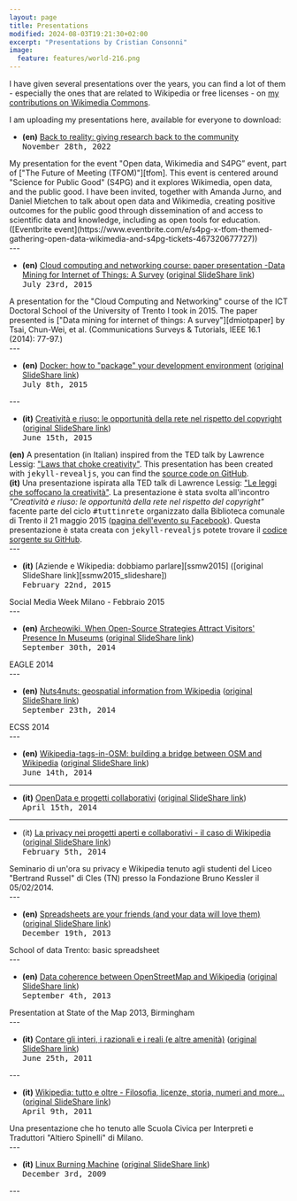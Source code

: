 ```yaml
---
layout: page
title: Presentations
modified: 2024-08-03T19:21:30+02:00
excerpt: "Presentations by Cristian Consonni"
image:
  feature: features/world-216.png
---
```

<script type="text/javascript"
  src="//cdnjs.cloudflare.com/ajax/libs/mathjax/2.7.1/MathJax.js?config=TeX-AMS-MML_HTMLorMML">
</script>
<script type="text/x-mathjax-config">
  MathJax.Hub.Config({
    tex2jax: {
      inlineMath: [ ['$','$'], ["\\(","\\)"] ],
      processEscapes: true
    }
  });
</script>

I have given several presentations over the years, you can find a lot of them - especially the ones that are related to Wikipedia or free licenses - on [my contributions on Wikimedia Commons][MyContribs].

I am uploading my presentations here, available for everyone to download:

* **(en)** [Back to reality: giving research back to the community][s4pg_tfom]
<br /><span style="font-family: monospace;">November 28th, 2022</span>
<a class="collapsible inactive" id='s4pg_tfom' href="#"></a>
<div class="collapsible" id='s4pg_tfom'>
My presentation for the event "Open data, Wikimedia and S4PG” event, part of ["The Future of Meeting (TFOM)"][tfom]. This event is centered around "Science for Public Good" (S4PG) and it explores Wikimedia, open data, and the public good. I have been invited, together with Amanda Jurno, and Daniel Mietchen to talk about open data and Wikimedia, creating positive outcomes for the public good through dissemination of and access to scientific data and knowledge, including as open tools for education.
([Eventbrite event](https://www.eventbrite.com/e/s4pg-x-tfom-themed-gathering-open-data-wikimedia-and-s4pg-tickets-467320677727))
</div>
---

* **(en)** [Cloud computing and networking course: paper presentation -Data Mining for Internet of Things: A Survey][dmiot] ([original SlideShare link][dmiot_slideshare])
<br /><span style="font-family: monospace;">July 23rd, 2015</span>
<a class="collapsible inactive" id='dmiot' href="#"></a>
<div class="collapsible" id='dmiot'>
A presentation for the "Cloud Computing and Networking" course of the ICT Doctoral School of the University of Trento I took in 2015. The paper presented is ["Data mining for internet of things: A survey"][dmiotpaper] by Tsai, Chun-Wei, et al. (Communications Surveys & Tutorials, IEEE 16.1 (2014): 77-97.)
</div>
---

* **(en)** [Docker: how to "package" your development environment][dockerdbcafe] ([original SlideShare link][dockerdbcafe_slideshare])
<br /><span style="font-family: monospace;">July 8th, 2015</span>
<a class="collapsible inactive" id='dockerdbcafe' href="#"></a>
<div class="collapsible" id='dockerdbcafe'>
</div>
---

* **(it)** [Creatività e riuso: le opportunità della rete nel rispetto del copyright][bibliotn-copyright] ([original SlideShare link][bibliotn-copyright_slideshare])
<br /><span style="font-family: monospace;">June 15th, 2015</span>
<a class="collapsible inactive" id='bibliotn-copyright' href="#"></a>
<div class="collapsible" id='bibliotn-copyright'>
<span style="font-weight: bold">(en)</span> A presentation (in Italian) inspired from the TED talk by Lawrence Lessig: <a href="http://www.ted.com/talks/larry_lessig_says_the_law_is_strangling_creativity">"Laws that choke creativity"</a>. This presentation has been created with <span style="font-family: monospace;">jekyll-revealjs</span>, you can find the <a href="https://github.com/CristianCantoro/creativita-e-riuso">source code on GitHub</a>.
<br />
<span style="font-weight: bold">(it)</span> Una presentazione ispirata alla TED talk di Lawrence Lessig: <a href="http://www.ted.com/talks/larry_lessig_says_the_law_is_strangling_creativity">"Le leggi che soffocano la creatività"</a>.
La presentazione è stata svolta all'incontro <span style="font-style: italic;">"Creatività e riuso: le opportunità della rete nel rispetto del copyright"</span> facente parte del ciclo <span style="font-family: monospace;">#tuttinrete</span> organizzato dalla Biblioteca comunale di Trento il 21 maggio 2015 (<a href="https://www.facebook.com/events/451491148362592/">pagina dell'evento su Facebook</a>). Questa presentazione è stata creata con <span style="font-family: monospace;">jekyll-revealjs</span> potete trovare il <a href="https://github.com/CristianCantoro/creativita-e-riuso">codice sorgente su GitHub</a>.
</div>
---

* **(it)** [Aziende e Wikipedia: dobbiamo parlare][ssmw2015] ([original SlideShare link][ssmw2015_slideshare])
<br /><span style="font-family: monospace;">February 22nd, 2015</span>
<a class="collapsible inactive" id='ssmw2015' href="#"></a>
<div class="collapsible" id='ssmw2015'>
Social Media Week Milano - Febbraio 2015
</div>
---

* **(en)** [Archeowiki, When Open-Source Strategies Attract Visitors' Presence In Museums][EAGLE2014] ([original SlideShare link][EAGLE2014_slideshare])
<br /><span style="font-family: monospace;">September 30th, 2014</span>
<a class="collapsible inactive" id='EAGLE2014' href="#"></a>
<div class="collapsible" id='EAGLE2014'>
EAGLE 2014
</div>
---

* **(en)** [Nuts4nuts: geospatial information from Wikipedia][nuts4nuts] ([original SlideShare link][nuts4nuts_slideshare])
<br /><span style="font-family: monospace;">September 23th, 2014</span>
<a class="collapsible inactive" id='nuts4nuts' href="#"></a>
<div class="collapsible" id='nuts4nuts'>
ECSS 2014
</div>
---

* **(en)** [Wikipedia-tags-in-OSM: building a bridge between OSM and Wikipedia][wikipedia-tags] ([original SlideShare link][wikipedia-tags_slideshare])
<br /><span style="font-family: monospace;">June 14th, 2014</span>
---

* **(it)** [OpenData e progetti collaborativi][opendataprogetti] ([original SlideShare link][opendataprogetti_slideshare])
<br /><span style="font-family: monospace;">April 15th, 2014</span>
---

* (it) [La privacy nei progetti aperti e collaborativi - il caso di Wikipedia][privacy-wikipedia] ([original SlideShare link][privacy-wikipedia_slideshare])
<br /><span style="font-family: monospace;">February 5th, 2014</span>
<a class="collapsible inactive" id='privacy-wikipedia' href="#"></a>
<div class="collapsible" id='privacy-wikipedia'>
Seminario di un'ora su privacy e Wikipedia tenuto agli studenti del Liceo "Bertrand Russel" di Cles (TN) presso la Fondazione Bruno Kessler il 05/02/2014.
</div>
---

* **(en)** [Spreadsheets are your friends (and your data will love them)][SKODAFBK2013] ([original SlideShare link][SKODAFBK2013_slideshare])
<br /><span style="font-family: monospace;">December 19th, 2013</span>
<a class="collapsible inactive" id='SKODAFBK2013' href="#"></a>
<div class="collapsible" id='SKODAFBK2013'>
School of data Trento: basic spreadsheet
</div>
---

* **(en)** [Data coherence between OpenStreetMap and Wikipedia][SotM2013] ([original SlideShare link][SotM2013_slideshare])
<br /><span style="font-family: monospace;">September 4th, 2013</span>
<a class="collapsible inactive" id='SotM2013' href="#"></a>
<div class="collapsible" id='SotM2013'>
Presentation at State of the Map 2013, Birmingham
</div>
---

* **(it)** [Contare gli interi, i razionali e i reali (e altre amenità)][contare] ([original SlideShare link][contare_slideshare])
<br /><span style="font-family: monospace;">June 25th, 2011</span>
<a class="collapsible inactive" id='contare' href="#"></a>
<div class="collapsible" id='contare'>
</div>
---

* **(it)** [Wikipedia: tutto e oltre - Filosofia, licenze, storia, numeri and more...][PSC] ([original SlideShare link][PSC_slideshare])
<br /><span style="font-family: monospace;">April 9th, 2011</span>
<a class="collapsible inactive" id='PSC' href="#"></a>
<div class="collapsible" id='PSC'>
Una presentazione che ho tenuto alle Scuola Civica per Interpreti e Traduttori "Altiero Spinelli" di Milano.
</div>
---

* **(it)** [Linux Burning Machine][LBM] ([original SlideShare link][LBM_slideshare])
<br /><span style="font-family: monospace;">December 3rd, 2009</span>
<a class="collapsible inactive" id='LBM' href="#"></a>
<div class="collapsible" id='LBM'>
</div>
---

[MyContribs]: https://commons.wikimedia.org/w/index.php?title=Special:Contributions&end=&namespace=6&start=&tagfilter=&target=CristianCantoro&offset=&limit=500
[LBM]: ./files/LinuxBurningMachine.pdf
[LBM_slideshare]: https://www.slideshare.net/CristianCantoro/linux-burning-machine
[PSC]: ./files/wpscuoleciviche.pdf
[PSC_slideshare]: https://www.slideshare.net/CristianCantoro/presentazione-wikipedia-scuole-civiche
[contare]: ./files/contare-gli-interi.pdf
[contare_slideshare]: https://www.slideshare.net/CristianCantoro/contare-gli-interi-i-razionali-e-i-reali-e-altre-amenit
[SotM2013]: ./files/data-coherence-OSM-Wikipedia-SotM2013.pdf
[SotM2013_slideshare]: https://www.slideshare.net/CristianCantoro/data-coherence-between-openstreetmap-and-wikipedia-presentation-state-of-the-map-2013-birmingham
[SKODAFBK2013]: ./files/skoda-fbk-2013.pdf
[SKODAFBK2013_slideshare]: https://www.slideshare.net/CristianCantoro/school-of-data-trento-basic-spreadsheet
[privacy-wikipedia]: ./files/privacy-progetti-open.pdf
[privacy-wikipedia_slideshare]: https://www.slideshare.net/CristianCantoro/privacy-e-wikipedia
[opendataprogetti]: ./files/opendata-progetti-collaborativi.pdf
[opendataprogetti_slideshare]: https://www.slideshare.net/CristianCantoro/open-data-progetti
[wikipedia-tags]: ./files/wikipedia-tags-in-osm-sotmeu2014.odp
[wikipedia-tags_slideshare]: https://www.slideshare.net/CristianCantoro/presentazione-consonni
[EAGLE2014]: ./files/archeowiki-eagle-2014.pdf
[EAGLE2014_slideshare]: https://www.slideshare.net/CristianCantoro/archeowiki-when-opensource-strategies-attract-visitors-presence-in-museums-eagle-2014-conference
[nuts4nuts]: ./files/nuts4nuts.pdf
[nuts4nuts_slideshare]: https://www.slideshare.net/CristianCantoro/nuts4nuts-geospatial-information-from-wikipedia-ecss-2014
[smmw2015]: ./files/aziende-wikipedia-smmw2015.pdf
[smmw2015_slideshare]: https://www.slideshare.net/CristianCantoro/sm-wmilan-consonniwikimedia
[bibliotn-copyright]: ./files/biliotn-tuttinrete-opportunita-rete-copyright.pdf
[bibliotn-copyright_slideshare]: https://www.slideshare.net/CristianCantoro/le-opportunit-della-rete-nel-rispetto-del-copyright
[dockerjug]: ./files/docker-jugtaa.pdf
[dockerjug_slideshare]: https://www.slideshare.net/CristianCantoro/introduzione-a-docker-parte-2-pratica-java-user-grouo-trentino-altoadides
[dockerdbcafe]: ./files/docker-dbcafe.pdf
[dockerdbcafe_slideshare]: https://www.slideshare.net/CristianCantoro/introdution-to-docker-theory-and-hands-on-dbcaf-dbtrento
[dmiot]: ./files/data-mining-iot.pdf
[dmiot_slideshare]: https://www.slideshare.net/CristianCantoro/cloud-computing-and-networking-course-paper-presentation-data-mining-for-internet-of-things-a-survey
[dmiotpaper]: https://ieeexplore.ieee.org/abstract/document/6674155
[s4pg_tfom]: ./files/back-to-reality-giving-research-back-to-the-community.pdf
[tfom]: https://thefutureofmeetings.wordpress.com/